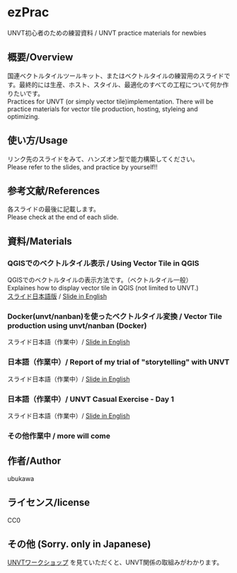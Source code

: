 # ezPrac
UNVT初心者のための練習資料 / UNVT practice materials for newbies  

## 概要/Overview
国連ベクトルタイルツールキット、またはベクトルタイルの練習用のスライドです。最終的には生産、ホスト、スタイル、最適化のすべての工程について何か作りたいです。  
Practices for UNVT (or simply vector tile)implementation. There will be practice materials for vector tile production, hosting, styleing and optimizing.

## 使い方/Usage
リンク先のスライドをみて、ハンズオン型で能力構築してください。  
Please refer to the slides, and practice by yourself!!

## 参考文献/References
各スライドの最後に記載します。  
Please check at the end of each slide.

## 資料/Materials

### QGISでのベクトルタイル表示 / Using Vector Tile in QGIS
QGISでのベクトルタイルの表示方法です。（ベクトルタイル一般）  
Explaines how to display vector tile in QGIS (not limited to UNVT.)  
[スライド日本語版](https://speakerdeck.com/ubukawa/2021-05-20-vector-tile-in-qgis-in-japanese) / [Slide in English](https://speakerdeck.com/ubukawa/2021-05-20-vector-tile-in-qgis-in-english)

### Docker(unvt/nanban)を使ったベクトルタイル変換 / Vector Tile production using unvt/nanban (Docker)
スライド日本語（作業中）/ [Slide in English](https://speakerdeck.com/ubukawa/2021-05-28-vector-tile-conversion-with-doker-unvt-nanban)

###  日本語（作業中）/ Report of my trial of "storytelling" with UNVT
スライド日本語（作業中）/ [Slide in English](https://speakerdeck.com/ubukawa/2021-06-07-storytelling-trial-report)

###  日本語（作業中）/ UNVT Casual Exercise - Day 1
スライド日本語（作業中）/ [Slide in English](https://speakerdeck.com/ubukawa/2021-06-14-unvt-exercise-day01)


### その他作業中 / more will come


## 作者/Author
ubukawa

## ライセンス/license
CC0

## その他 (Sorry. only in Japanese)
[UNVTワークショップ](https://github.com/unvt/512) を見ていただくと、UNVT関係の取組みがわかります。

